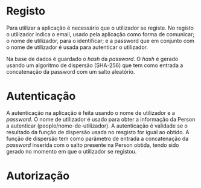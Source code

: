 Registo
=

Para utilizar a aplicação é necessário que o utilizador se registe. No registo o utilizador indica o email, usado pela aplicação como forma de comunicar; o nome de utilizador, para o identificar; e a password que em conjunto com o nome de utilizador é usada para autenticar o utilizador.

Na base de dados é guardado o *hash* da *password*. O *hash* é gerado usando um algoritmo de dispersão (SHA-256) que tem como entrada a concatenação da password com um salto aleatório.

Autenticação
=

A autenticação na aplicação é feita usando o nome de utilizador e a *password*. O nome de utilizador é usado para obter a informação da Person a autenticar (people/nome-de-utilizador). A autenticação é validade se o resultado da função de dispersão usada no resgisto for igual ao obtido. A função de dispersão tem como parâmetro de entrada a concatenação da *password* inserida com o salto presente na Person obtida, tendo sido gerado no momento em que o utilizador se registou.

Autorização
=





